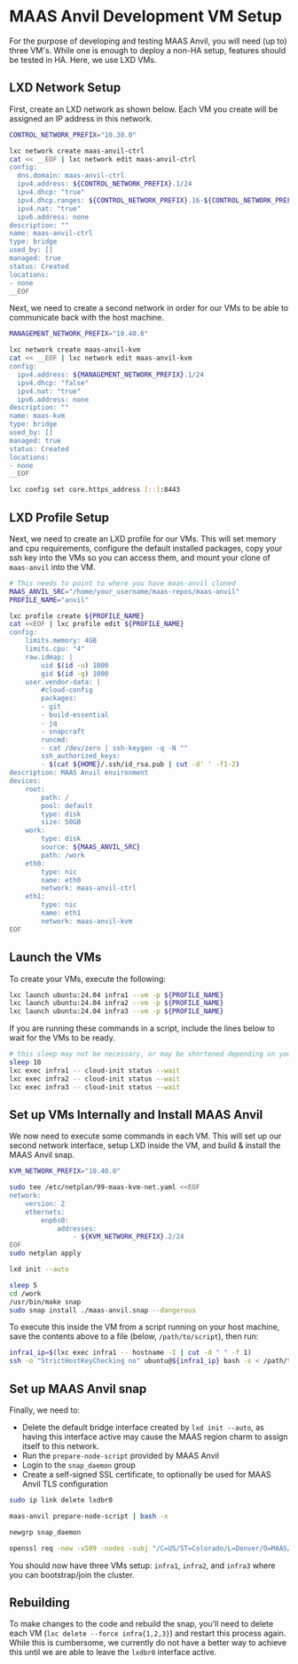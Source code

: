 # MAAS Anvil Development VM Setup

For the purpose of developing and testing MAAS Anvil, you will need (up to) three VM's. While one is enough to deploy a non-HA setup, features should be tested in HA. Here, we use LXD VMs.

## LXD Network Setup

First, create an LXD network as shown below. Each VM you create will be assigned an IP address in this network.

```bash
CONTROL_NETWORK_PREFIX="10.30.0"

lxc network create maas-anvil-ctrl
cat << __EOF | lxc network edit maas-anvil-ctrl
config:
  dns.domain: maas-anvil-ctrl
  ipv4.address: ${CONTROL_NETWORK_PREFIX}.1/24
  ipv4.dhcp: "true"
  ipv4.dhcp.ranges: ${CONTROL_NETWORK_PREFIX}.16-${CONTROL_NETWORK_PREFIX}.31
  ipv4.nat: "true"
  ipv6.address: none
description: ""
name: maas-anvil-ctrl
type: bridge
used_by: []
managed: true
status: Created
locations:
- none
__EOF
```

Next, we need to create a second network in order for our VMs to be able to communicate back with the host machine.

```bash
MANAGEMENT_NETWORK_PREFIX="10.40.0"

lxc network create maas-anvil-kvm
cat << __EOF | lxc network edit maas-anvil-kvm
config:
  ipv4.address: ${MANAGEMENT_NETWORK_PREFIX}.1/24
  ipv4.dhcp: "false"
  ipv4.nat: "true"
  ipv6.address: none
description: ""
name: maas-kvm
type: bridge
used_by: []
managed: true
status: Created
locations:
- none
__EOF

lxc config set core.https_address [::]:8443
```

## LXD Profile Setup

Next, we need to create an LXD profile for our VMs. This will set memory and cpu requirements, configure the default installed packages, copy your ssh key into the VMs so you can access them, and mount your clone of `maas-anvil` into the VM.

```bash
# This needs to point to where you have maas-anvil cloned
MAAS_ANVIL_SRC="/home/your_username/maas-repos/maas-anvil"
PROFILE_NAME="anvil"

lxc profile create ${PROFILE_NAME}
cat <<EOF | lxc profile edit ${PROFILE_NAME}
config:
    limits.memory: 4GB
    limits.cpu: "4"
    raw.idmap: |
        uid $(id -u) 1000
        gid $(id -g) 1000
    user.vendor-data: |
        #cloud-config
        packages:
        - git
        - build-essential
        - jq
        - snapcraft
        runcmd:
        - cat /dev/zero | ssh-keygen -q -N ""
        ssh_authorized_keys:
        - $(cat ${HOME}/.ssh/id_rsa.pub | cut -d' ' -f1-2)
description: MAAS Anvil environment
devices:
    root:
        path: /
        pool: default
        type: disk
        size: 50GB
    work:
        type: disk
        source: ${MAAS_ANVIL_SRC}
        path: /work
    eth0:
        type: nic
        name: eth0
        network: maas-anvil-ctrl
    eth1:
        type: nic
        name: eth1
        network: maas-anvil-kvm
EOF
```

## Launch the VMs

To create your VMs, execute the following:

```bash
lxc launch ubuntu:24.04 infra1 --vm -p ${PROFILE_NAME}
lxc launch ubuntu:24.04 infra2 --vm -p ${PROFILE_NAME}
lxc launch ubuntu:24.04 infra3 --vm -p ${PROFILE_NAME}
```

If you are running these commands in a script, include the lines below to wait for the VMs to be ready.

```bash
# this sleep may not be necessary, or may be shortened depending on your system
sleep 10
lxc exec infra1 -- cloud-init status --wait
lxc exec infra2 -- cloud-init status --wait
lxc exec infra3 -- cloud-init status --wait
```

## Set up VMs Internally and Install MAAS Anvil

We now need to execute some commands in each VM. This will set up our second network interface, setup LXD inside the VM, and build & install the MAAS Anvil snap.

```bash
KVM_NETWORK_PREFIX="10.40.0"

sudo tee /etc/netplan/99-maas-kvm-net.yaml <<EOF
network:
    version: 2
    ethernets:
        enp6s0:
            addresses:
                - ${KVM_NETWORK_PREFIX}.2/24
EOF
sudo netplan apply

lxd init --auto

sleep 5
cd /work
/usr/bin/make snap
sudo snap install ./maas-anvil.snap --dangerous
```

To execute this inside the VM from a script running on your host machine, save the contents above to a file (below, `/path/to/script`), then run:

```bash
infra1_ip=$(lxc exec infra1 -- hostname -I | cut -d " " -f 1)
ssh -o "StrictHostKeyChecking no" ubuntu@${infra1_ip} bash -s < /path/to/script
```

## Set up MAAS Anvil snap

Finally, we need to:

- Delete the default bridge interface created by `lxd init --auto`, as having this interface active may cause the MAAS region charm to assign itself to this network.
- Run the `prepare-node-script` provided by MAAS Anvil
- Login to the `snap_daemon` group
- Create a self-signed SSL certificate, to optionally be used for MAAS Anvil TLS configuration

```bash
sudo ip link delete lxdbr0

maas-anvil prepare-node-script | bash -x

newgrp snap_daemon

openssl req -new -x509 -nodes -subj "/C=US/ST=Colorado/L=Denver/O=MAAS/OU=Anvil/CN=infra1.maas-anvil-ctrl" -keyout /home/ubuntu/.config/anvil/key.pem -out /home/ubuntu/.config/anvil/cert.pem -days 3650
```

You should now have three VMs setup: `infra1`, `infra2`, and `infra3` where you can bootstrap/join the cluster.

## Rebuilding

To make changes to the code and rebuild the snap, you'll need to delete each VM (`lxc delete --force infra{1,2,3}`) and restart this process again. While this is cumbersome, we currently do not have a better way to achieve this until we are able to leave the `lxdbr0` interface active.
